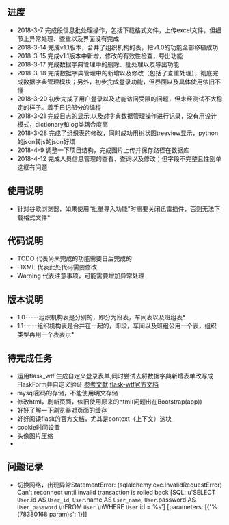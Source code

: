 ## 进度
- 2018-3-7 完成段信息批处理操作，包括下载格式文件，上传excel文件，但细节上异常处理、查重以及界面没有完成
- 2018-3-14 完成v1.1版本，合并了组织机构的表，把v1.0的功能全部移植成功
- 2018-3-15 完成v1.1版本中新增，修改的有效性检查，导出功能
- 2018-3-17 完成数据字典管理中的删除、批处理以及导出功能
- 2018-3-18 完成数据字典管理中的新增以及修改（包括了查重处理），彻底完成数据字典管理模块；另外，初步完成登录功能，但界面以及具体使用依旧不懂
- 2018-3-20 初步完成了用户登录以及功能访问受限的问题，但未经测试不大稳定的样子。着手日记部分的编程
- 2018-3-21 完成日志的显示,以及对字典数据管理操作进行记录，没有用设计模式，dictionary和log类耦合度高
- 2018-3-28 完成了组织表的修改，同时成功用树状图treeview显示，python的json转js的json好烦
- 2018-4-9 调整一下项目结构，完成图片上传并保存路径在数据库
- 2018-4-12 完成人员信息管理的查看、查询以及修改；但字段不完整且性别单选框有问题


## 使用说明
- 针对谷歌浏览器，如果使用“批量导入功能”时需要关闭迅雷插件，否则无法下载格式文件*

## 代码说明
- TODO 代表尚未完成的功能需要日后完成的
- FIXME 代表此处代码需要修改
- Warning 代表注意事项，可能需要增加异常处理

## 版本说明
- 1.0-----组织机构表是分别的，即分为段表，车间表以及班组表*
- 1.1-----组织机构表是合并在一起的，即段，车间以及班组公用一个表，组织类型再用一个表表示*

## 待完成任务
- 运用flask_wtf 生成自定义登录表单,同时尝试去将数据字典新增表单改写成FlaskForm并自定义验证 [参考文献](https://zhuanlan.zhihu.com/p/23605845) [flask-wtf官方文档](https://flask-wtf.readthedocs.io/en/stable/quickstart.html#creating-forms) 
- mysql密码的存储，不能使用明文存储
- 修改html，刷新页面，依旧使用原来的html(问题出在Bootstrap(app))
- 好好了解一下浏览器对页面的缓存
- 好好阅读flask的官方文档，尤其是context（上下文）这块
- cookie时间设置
- 头像图片压缩
- 

## 问题记录
- 切换网络，出现异常StatementError: (sqlalchemy.exc.InvalidRequestError) Can't reconnect until invalid transaction is rolled back [SQL: u'SELECT `User`.id AS `User_id`, `User`.name AS `User_name`, `User`.password AS `User_password` \nFROM `User` \nWHERE `User`.id = %s'] [parameters: [{'%(78380168 param)s': 1}]]
